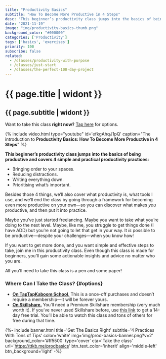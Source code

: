 ```yaml
---
title: "Productivity Basics"
subtitle: "How To Become More Productive in 4 Steps"
desc: "This beginner’s productivity class jumps into the basics of being productive and covers 4 simple and practical productivity practices: Bringing order to your spaces, Reducing distractions, Writing everything down, Prioritising what’s important. Besides those 4 things, we cover what productivity is, what tools I use, and we end the class by going through a framework for becoming even more productive on your own."
date: "2021-11-19"
image: "img/productivity-basics-thumb.png"
background_color: "#000000"
categories: ['Productivity']
tags: ['basics', 'exercises']
priority: 100
subscribe: false
related:
  - /classes/productivity-with-purpose
  - /classes/just-start
  - /classes/the-perfect-100-day-project
---
```


# {{ page.title | widont }}
## {{ page.subtitle | widont }}

Want to take this class **right now?** [Tap here](#options) for options.

{% include video.html type="youtube" id='efkgAhqJ1pQ' caption="The introduction to **Productivity Basics: How To Become More Productive in 4 Steps**" %}

**This beginner’s productivity class jumps into the basics of being productive and covers 4 simple and practical productivity practices:**

- Bringing order to your spaces.
- Reducing distractions.
- Writing everything down.
- Prioritising what’s important.

Besides those 4 things, we’ll also cover what productivity is, what tools I use, and we’ll end the class by going through a framework for becoming even more productive on your own—so you can discover what makes *you* productive, and then put it into practice.

Maybe you’ve just started freelancing. Maybe you want to take what you’re doing to the next level. Maybe, like me, you struggle to get things done (I have ADD) but you’re not going to let that get in your way. It *is* possible to be productive—despite your challenges—when you know how!

If you want to get more done, and you want simple and effective steps to take, join me in this productivity class. Even though this class is made for beginners, you’ll gain some actionable insights and advice no matter who you are.

All you’ll need to take this class is a pen and some paper!

### Where Can I Take the Class? {#options}

- [**On TapTapKaboom School.**](https://ttkb.me/prodbasics) This is a once-off purchases and doesn’t require a membership—it will be forever yours.
- [**On Skillshare.**](https://ttkb.me/prodbasics-sk) You’ll need a Premium Skillshare membership (very much worth it). If you’ve never used Skillshare before, use [this link](https://ttkb.me/pwp-sk) to get a 14-day free trial. You’ll be able to watch this class and tons of others for free during that time.

{%- include banner.html
	title='Get The Basics Right'
	subtitle='4 Practices With Tons of Tips'
	color='white'
	img='img/prod-basics-banner.png?v=2'
	background_color='#ff5500'
	type='cover'
	cta='Take the class'
	url='https://ttkb.me/prodbasics'
	btn_text_color='inherit'
	align='middle-left'
	btn_background='light' -%}